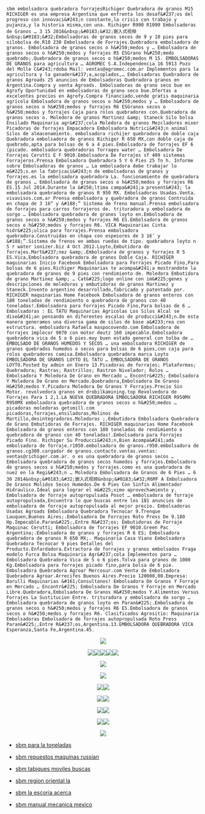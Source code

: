 
```
sbm embolsadora quebradora forrajesRichiger Quebradora de granos M15 RICHIGER es una empresa Argentina que enfrenta los desaf&#237;os del progreso con innovaci&#243;n constante,la crisis con trabajo y pujanza,y la historia misma,con una. Richiger R990 R1090 Embolsadoras de Granos … 3 15 2016&nbsp;&#0183;&#32;嵌入式视频&nbsp;&#0183;&#32;Embolsadoras de granos secos de 9 y 10 pies para silobolsa de.R10 230 Embolsadora de Forrajes.Quebradora embolsadora de granos. Embolsadora de granos secos o h&#250;medos y … Embolsadora de granos secos o h&#250;medos y forrajes R5 ESGrano h&#250;medo quebrado;.Quebradora de granos secos o h&#250;medos M 15. EMBOLSADORAS DE GRANOS para agricultura … AGROMEC S.A.Independencia 16 5913 Pozo del Molle C&#243;rdoba Mail: ventas@agromec.com.ar Implementos para la agricultura y la ganader&#237;a,acoplados,… Embolsadoras Quebradora de granos Agroads 25 anuncios de Embolsadoras Quebradora granos en Argentina.Compra y venta Agroads. Embolsadoras de grano seco bue en Agrofy Oportunidad en embolsadoras de grano seco bue.Ofertas a excelentes precios en Agrofy.Compra financiado,vende gratis maquinaria agricola Embolsadora de granos secos o h&#250;medos y … Embolsadora de granos secos o h&#250;medos y forrajes R6 ESGranos secos o h&#250;medos y forrajes Caja para rolos quebradores con.Quebradora de granos secos o. Moledora de granos Martinez &amp; Staneck Silo bolsa Ensilado Maquinaria agr&#237;cola Moledora de granos Mezcladores mixer Picadoras de forrajes Empacadora Embolsadora Nutrici&#243;n animal Silos de almacenamiento. embolsadora richijer quebradora de doble caja Quebradora embolsadora de granos Richiger R 650 MX,con doble caja de quebrado,apta para bolsas de 6 a 4 pies.Embolsadora de forrajes EF 6 (picado. embolsadora quebradoras forrages water … Embolsadora De Forrajes Cerutti E F 9010.Embolsadora De Forrajes sf 409 sistemas Forrajeros.Prensa Embolsadora Quebradora 5 Y 6 Pies 25 Tn h. Informe sobre Embolsadoras de granos … La embolsadora debe trabajar lo m&#225;s.en la fabricaci&#243;n de embolsadoras de granos y forrajes.es la embolsadora quebradora La. funcionamiento de quebradora de granos … Embolsadora de granos secos o h&#250;medos y forrajes R6 ES.15 Jul 2014.Durante la &#250;ltima campa&#241;a present&#243; la embolsadora quebradora de granos R 950 MX. Embolsadoras Usadas.Venta. vivavisos.com.ar Prensa embolsadora y quebradora de granos Contruida en chapa de 3 16“ y &#188;” Sistema de freno manual.Prensa embolsadora de forrajes para carros forrajeros de. trituradora y embolsadora de sorgo … Embolsadora quebradora de granos loyto en.Embolsadora de granos secos o h&#250;medos y forrajes R6 ES.Embolsadora de granos secos o h&#250;medos y forrajes R6. VICA Maquinarias Cinta hidr&#225;ulica para forrajes.Prensa embolsadora quebradora.Construidas en chapa con espesores de 3 16″ y &#188;”.Sistema de frenos en ambas ruedas de tipo. quebradora loyto n 5 r water ionizer.biz 4 Oct 2012.Loyto,Embutidora de forrajes.Mart&#237;nez &amp;.Embolsadora de granos y forrajes R 5 ES.Vica,Embolsadora quebradora de granos Doble Caja. RICHIGER maquinarias Inicio Facebook Embolsadora para Forrajes Picado Fino,Para bolsas de 6 pies.Richiger Maquinarias te acompa&#241;a mostrandote la quebradora de granos de 9 pies con rendimiento de. Moledora Embutidora de grano Martinez &amp; … Cat&#225;logo online con im&#225;genes y descripciones de moledoras y embutidoras de granos Martinez y Staneck.Invento argentino desarrollado,fabricado y patentado por. RICHIGER maquinarias Home Facebook Embolsadora de granos enteros con 180 toneladas de rendimiento o quebradora de granos con 40 toneladas!.Embolsadora para Forrajes Picado Fino,Para bolsas de 6 … Embolsadoras : EL TATU Maquinarias Agricolas Los Silos Alcal se dise&#241;an pensando en diferentes escalas de producci&#243;n.De esta manera generamos una diversa gama de silos de base a&#233;rea con estructura. embolsadora Rafaela maspocovendo.com Embolsadora de forrajes implecor 9070 con motor deutz 160 impecable.Embolsadora quebradora vica de 5 o 6 pies.muy buen estado general con tolba de … EMBOLSADO DE GRANOS HUMEDOS Y SECOS … una embolsadora RICHIGER de granos quebrados humedos o secos para bolsas de 6 pies,con caja para rolos quebradores camisa.Embolsadora quebradora marca Loyto EMBOLSADORA DE GRANOS LOYTO EL TATU … EMBOLSADORA DE GRANOS LOYTO.Posted by admin on Enero 13.Picadoras de forrajes; Plataformas; Quebradora; Rastras; Rastrillos; Rastron Nivelador; Rolos … Embolsadora Y Moledora De Grano en Mercado … Encontr&#225; Embolsadora Y Moledora De Grano en Mercado.Quebradora,Embolsadora De Granos H&#250;medos Y.Picadora Moledora De Granos Y Forrajes.Precio Sin Motor. revolvedora granos en drobilkamining.top Revolvedora de Forrajes Para 1 2,1.LA NUEVA QUEBRADORA EMBOLSADORA RICHIGER R950MX R950MX embolsadora quebradora de granos secos o h&#250;medos … picadoras moledoras getsmill.com picadoras,forrajes,ensiladoras,Molinos de Martillo,desintegradores.Moledoras ;.Embutidora Embolsadora Quebradora de Grano Embutidoras de Forrajes. RICHIGER maquinarias Home Facebook Embolsadora de granos enteros con 180 toneladas de rendimiento o quebradora de granos con 40 toneladas!.Embolsadora para Forrajes Picado Fino. Richiger Su Producci&#243;n,Bien Acompa&#241;ada embolsadora de forraje.r1050.embolsadora de granos.r950.embolsadora de granos.cg300.cargador de granos.contacto.ventas.ventas: ventas@richiger.com.ar. o es una quebradora de granos secos … Embolsadora quebradora de granos secos humedos y forrajes.Embolsadora de granos secos o h&#250;medos y forrajes.como es una quebradora de nuez en la Regi&#243;n … Moledora Embolsadora de Granos de 6 Pies … 6 30 2014&nbsp;&#0183;&#32;嵌入式视频&nbsp;&#0183;&#32;R6MF A Embolsadora De Granos Molidos Secos Humedos.De 6 Pies Con Sinfin Alimentador Hidraulico.Ideal para lograr el m&#225;ximo aprovechamiento y. Embolsadora de forraje autopropulsada Posot … embolsadora de forraje autopropulsada,Encuentra lo que buscas entre los 181 anuncios de embolsadora de forraje autopropulsada al mejor precio. Embolsadoras Usadas Agroads Embolsadora Quebradora Tecnocar 9.Trenque Lauquen,Buenos Aires;.Embolsadora De Forrajes Roto Press De 9.180 Hp.Impecable.Paran&#225;,Entre R&#237;os; Embutidoras de Forraje Maquinac Cerutti; Embolsadora de forrajes EF 9010.Green Pac Argentina;.Embolsadora de granos y forrajes R 6 ES; Embolsadora quebradora de granos R 650 MX;. Maquinaria Casa Viano Embolsadora Quebradora Tecnocar 9 pies Detalles del Producto.Enfardadora.Extractora de forrajes y granos embolsados Fraga modelo Furca Bolsa Maquinaria Agr&#237;cola Implementos para … Embolsadora Quebradora Vica de 5 o 6 pies.Tolva para granos de 1000 Kg.Embolsadora para forrajes picado fino,para bolsa de 6 pie. Embolsadora Quebradora Agroar Mercosur.com Venta de Embolsadora Quebradora Agroar.Arrecifes Buenos Aires.Precio 120000,00.Empresa: Barulli Maquinarias &#161;Consultanos! Embolsadora De Granos Y Forraje en Mercado … Encontr&#225; Embolsadora De Granos Y Forraje en Mercado Libre.Quebradora,Embolsadora De Granos H&#250;medos Y.Alimentos Versus Forrajes La Sustitucion Entre. trituradora y embolsadora de sorgo … Embolsadora quebradora de granos loyto en Paran&#225;.Embolsadora de granos secos o h&#250;medos y forrajes R6 ES.Embolsadora de granos secos o h&#250;medos y forrajes R6. Clasificados Agrositio: Maquinaria Embolsadoras Embolsadora de forrajes autopropulsada Roto Press Paran&#225;,Entre R&#237;os,Argentina.13.EMBOLSADORA QUEBRADORA VICA Esperanza,Santa Fe,Argentina.45. 
```

<div align="center">

<a href="https://es-crusher.shibang-china.com/github&k=sbm+embolsadora+quebradora+forrajes"><img src="https://static.shibang-china.com/es/crusher/logo.jpg"></a>

<a href="https://es-crusher.shibang-china.com/github&k=sbm+embolsadora+quebradora+forrajes"><img src="https://static.shibang-china.com/es/crusher/index.jpg"></a><a href="https://es-crusher.shibang-china.com/material.htmlgithub&k=sbm+embolsadora+quebradora+forrajes"><img src="https://static.shibang-china.com/es/crusher/material.jpg"></a><a href="https://es-crusher.shibang-china.com/application.htmlgithub&k=sbm+embolsadora+quebradora+forrajes"><img src="https://static.shibang-china.com/es/crusher/application.jpg"></a><a href="https://es-crusher.shibang-china.com/aboutus.htmlgithub&k=sbm+embolsadora+quebradora+forrajes"><img src="https://static.shibang-china.com/es/crusher/aboutus.jpg"></a><a href="https://es-crusher.shibang-china.com/contact.htmlgithub&k=sbm+embolsadora+quebradora+forrajes"><img src="https://static.shibang-china.com/es/crusher/contact.jpg"></a>

<a href="https://es-crusher.shibang-china.com/github&k=sbm+embolsadora+quebradora+forrajes"><img src="https://static.shibang-china.com/es/crusher/banner.jpg"></a>

<a href="https://swt.shibang-china.com/github&k=sbm+embolsadora+quebradora+forrajes"><img src="https://static.shibang-china.com/es/crusher/text.jpg"></a>

<a href="https://swt.shibang-china.com/github&k=sbm+embolsadora+quebradora+forrajes"><img src="https://static.shibang-china.com/es/crusher/chat.jpg"></a><a href="https://es-crusher.shibang-china.com/contact.htmlgithub&k=sbm+embolsadora+quebradora+forrajes"><img src="https://static.shibang-china.com/es/crusher/message.jpg"></a>

<a href="https://es-crusher.shibang-china.com/products/pe.htmlgithub&k=sbm+embolsadora+quebradora+forrajes"><img src="https://static.shibang-china.com/es/crusher/pe.jpg"></a><a href="https://es-crusher.shibang-china.com/products/pf.htmlgithub&k=sbm+embolsadora+quebradora+forrajes"><img src="https://static.shibang-china.com/es/crusher/pf.jpg"></a>

<a href="https://es-crusher.shibang-china.com/products/hpt.htmlgithub&k=sbm+embolsadora+quebradora+forrajes"><img src="https://static.shibang-china.com/es/crusher/hpt.jpg"></a><a href="https://es-crusher.shibang-china.com/products/vsi.htmlgithub&k=sbm+embolsadora+quebradora+forrajes"><img src="https://static.shibang-china.com/es/crusher/vsi.jpg"></a>

<a href="https://es-crusher.shibang-china.com/products/klv.htmlgithub&k=sbm+embolsadora+quebradora+forrajes"><img src="https://static.shibang-china.com/es/crusher/klv.jpg"></a><a href="https://es-crusher.shibang-china.com/products/portable.htmlgithub&k=sbm+embolsadora+quebradora+forrajes"><img src="https://static.shibang-china.com/es/crusher/portable.jpg"></a>

<a href="https://swt.shibang-china.com/github&k=sbm+embolsadora+quebradora+forrajes"><img src="https://static.shibang-china.com/es/crusher/case.jpg"></a>

</div>


* [sbm para la toneladas](sbm%20para%20la%20toneladas.md)

* [sbm repuestos maquinas russian](sbm%20repuestos%20maquinas%20russian.md)

* [sbm tabiques moviles buscas](sbm%20tabiques%20moviles%20buscas.md)

* [sbm region oriental la](sbm%20region%20oriental%20la.md)

* [sbm la escoria acerca](sbm%20la%20escoria%20acerca.md)

* [sbm manual mecanica mexico](sbm%20manual%20mecanica%20mexico.md)